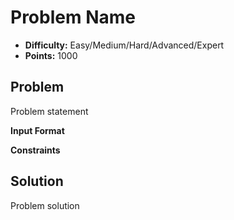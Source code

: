 # Problem Name

* **Difficulty:** Easy/Medium/Hard/Advanced/Expert
* **Points:** 1000

## Problem

Problem statement

**Input Format**


**Constraints**


## Solution

Problem solution
